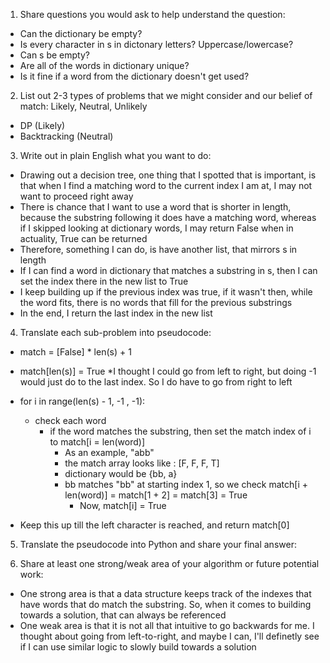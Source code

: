 1. Share questions you would ask to help understand the question:
- Can the dictionary be empty?
- Is every character in s in dictonary letters? Uppercase/lowercase?
- Can s be empty?
- Are all of the words in dictionary unique?
- Is it fine if a word from the dictionary doesn't get used?

2. List out 2-3 types of problems that we might consider and our belief of match: Likely, Neutral, Unlikely
- DP (Likely)
- Backtracking (Neutral)

3. Write out in plain English what you want to do: 
- Drawing out a decision tree, one thing that I spotted that is important, is that when I find a matching word to the current index I am at, I may not want to proceed right away
- There is chance that I want to use a word that is shorter in length, because the substring following it does have a matching word, whereas if I skipped looking at dictionary words, I may return False when in actuality, True can be returned
- Therefore, something I can do, is have another list, that mirrors s in length
- If I can find a word in dictionary that matches a substring in s, then I can set the index there in the new list to True
- I keep building up if the previous index was true, if it wasn't then, while the word fits, there is no words that fill for the previous substrings
- In the end, I return the last index in the new list

4. Translate each sub-problem into pseudocode:
- match = [False] * len(s) + 1
- match[len(s)] = True *I thought I could go from left to right, but doing -1 would just do to the last index. So I do have to go from right to left

- for i in range(len(s) - 1, -1 , -1):
    - check each word
        - if the word matches the substring, then set the match index of i to match[i = len(word)]
            - As an example, "abb"
            - the match array looks like : [F, F, F, T]
            - dictionary would be {bb, a}
            - bb matches "bb" at starting index 1, so we check match[i + len(word)] = match[1 + 2] = match[3] = True
                - Now, match[i] = True
- Keep this up till the left character is reached, and return match[0] 

5. Translate the pseudocode into Python and share your final answer:
  <!-- class Solution:
    def wordBreak(self, s: str, wordDict: List[str]) -> bool:
        match = [False] * (len(s) + 1)
        match[len(s)] = True

        for i in range(len(s) - 1, -1, -1):
            for word in wordDict:
                if len(s) - i >= len(word) and s[i:len(word) + i] == word:
                    match[i] = match[i + len(word)]
                if match[i]:
                    break
        return match[0] -->

6. Share at least one strong/weak area of your algorithm or future potential work:
- One strong area is that a data structure keeps track of the indexes that have words that do match the substring. So, when it comes to building towards a solution, that can always be referenced
- One weak area is that it is not all that intuitive to go backwards for me. I thought about going from left-to-right, and maybe I can, I'll definetly see if I can use similar logic to slowly build towards a solution